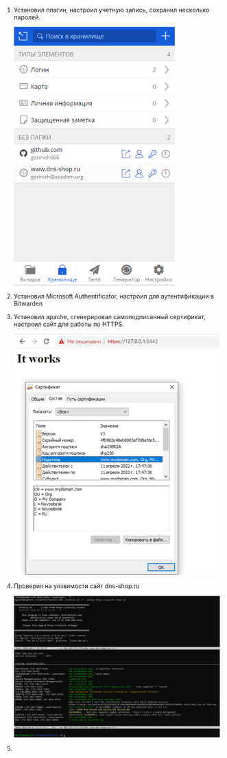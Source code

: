 1.  Установил плагин, настроил учетную запись, сохранил несколько паролей.
    
    ![screenshot](https://github.com/gorinich666/netology.devops/blob/main/3.9.1.png?raw=true)
    
2.  Установил Microsoft Authentificator, настроил для аутентификации в Bitwarden


3.  Установил apache, сгенерировал самоподписанный сертификат, настроил сайт для работы по HTTPS.


    ![screenshot](https://github.com/gorinich666/netology.devops/blob/main/3.9.3.png?raw=true)

4.  Проверил на уязвимости сайт dns-shop.ru
    
    ![screenshot](https://github.com/gorinich666/netology.devops/blob/main/3.9.4.png?raw=true)

5.  
